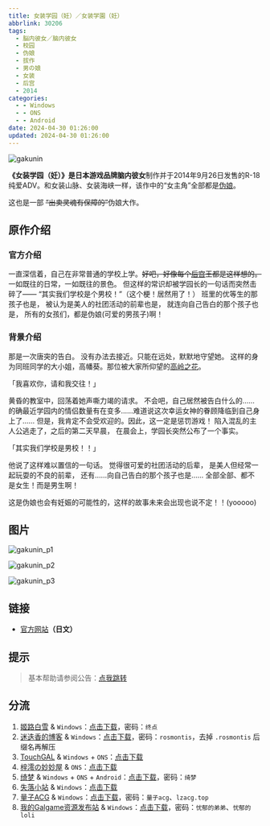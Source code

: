 ```yaml
---
title: 女装学园（妊）／女装学園（妊）
abbrlink: 30206
tags:
  - 脳内彼女／脑内彼女
  - 校园
  - 伪娘
  - 拔作
  - 男の娘
  - 女装
  - 后宫
  - 2014
categories:
  - - Windows
  - - ONS
  - - Android
date: 2024-04-30 01:26:00
updated: 2024-04-30 01:26:00
---
```


![gakunin](https://unpkg.com/galgame/img/gakunin.webp)

**《女装学园（妊）》**是日本游戏品牌**脑内彼女**制作并于2014年9月26日发售的R-18纯爱ADV。和女装山脉、女装海峡一样，该作中的“女主角”全部都是[伪娘](https://zh.moegirl.org.cn/伪娘)。

<!-- more -->

这也是一部 ~~“出卖灵魂有保障的”~~伪娘大作。

## 原作介绍

### 官方介绍

一直深信着，自己在非常普通的学校上学。~~好吧，好像每个[后宫](https://zh.moegirl.org.cn/后宫)王都是这样想的。~~
一如既往的日常，一如既往的景色。
但这样的常识却被学园长的一句话而突然击碎了——
“其实我们学校是个男校！”（这个梗！居然用了！）
班里的优等生的那孩子也是，
被认为是美人的社团活动的前辈也是，
就连向自己告白的那个孩子也是，
所有的女孩们，都是伪娘(可爱的男孩子)啊！

### 背景介绍

那是一次唐突的告白。
没有办法去接近。只能在远处，默默地守望她。
这样的身为同班同学的大小姐，高幡葵。那位被大家所仰望的[高岭之花](https://zh.moegirl.org.cn/高岭之花)。

「我喜欢你，请和我交往！」

黄昏的教室中，回荡着她声嘶力竭的请求。
不会吧，自己居然被告白什么的……
的确最近学园内的情侣数量有在变多……难道说这次幸运女神的眷顾降临到自己身上了……
但是，我肯定不会受欢迎的。因此，这一定是惩罚游戏！
陷入混乱的主人公逃走了，之后的第二天早晨，
在晨会上，学园长突然公布了一个事实。

「其实我们学校是男校！！」

他说了这样难以置信的一句话。
觉得很可爱的社团活动的后辈，
是美人但经常一起玩耍的不良的前辈，
还有……向自己告白的那个孩子也是......
全部全部、都不是女生！而是男生啊！

这是伪娘也会有妊娠的可能性的，这样的故事未来会出现也说不定！！(yooooo)

## 图片

![gakunin_p1](https://unpkg.com/galgame/img/gakunin_p1.webp)

![gakunin_p2](https://unpkg.com/galgame/img/gakunin_p2.webp)

![gakunin_p3](https://unpkg.com/galgame/img/gakunin_p3.webp)

## 链接

- [官方网站](http://www.noukano.com/gakunin)**（日文）**

## 提示

> 基本帮助请参阅公告：[点我跳转](/p/announcement/)

## 分流

1. [姬路白雪](https://pan.jlbx.xyz/) & `Windows`：[点击下载](https://pan.jlbx.xyz/?s=%E5%A5%B3%E8%A3%85%E5%AD%A6%E5%9B%AD%EF%BC%88%E5%A6%8A%EF%BC%89)，密码：`终点`
2. [迷迭香的博客](https://rosmontis.com/) & `Windows`：[点击下载](https://drivez.rosmontis.com/s/Y9EUn)，密码：`rosmontis`，去掉 `.rosmontis` 后缀名再解压
3. [TouchGAL](https://touchgal.net/) & `Windows` + `ONS`：[点击下载](https://pan.touchgal.net/s/mLoIx)
4. [梓澪の妙妙屋](https://zi0.cc/) & `ONS`：[点击下载](https://zi0.cc/d/%60%E3%80%90%E5%BD%92%20%E6%A1%A3%E3%80%91/%E3%80%90ONS%E5%90%88%E9%9B%86%E3%80%91/%5B%E8%84%B3%E5%86%85%E5%BD%BC%E5%A5%B3%5D%E5%A5%B3%E8%A3%85%E5%AD%A6%E5%9B%AD.7z?sign=mqa-x9IQ8jI8xdPVDDMhWlrV3mnYCRNie3nsWYn_a-o=:0)
5. [绮梦](https://acgs.one/) & `Windows` + `ONS` + `Android`：[点击下载](https://acgs.one/down_html/?url=game/%E5%A5%B3%E8%A3%85%E5%AD%A6%E5%9B%AD/%E5%A6%8A&name=%E5%A5%B3%E8%A3%85%E5%AD%A6%E5%9B%AD/%E5%A6%8A)，密码：`绮梦`
6. [失落小站](https://www.shinnku.com/) & `Windows`：[点击下载](https://www.shinnku.com/api/download/0/win/%E5%A5%B3%E8%A3%85%E5%AD%A6%E5%9B%AD%20%E5%A6%8A.7z)
7. [量子ACG](https://lzacg.org/) & `Windows`：[点击下载](https://lzacg.org/3538)，密码：`量子acg`、`lzacg.top`
8. [我的Galgame资源发布站](https://www.ttloli.com/) & `Windows`：[点击下载](https://www.ttloli.com/nvzhuangxueyuanren.html)，密码：`忧郁的弟弟`、`忧郁的loli`
